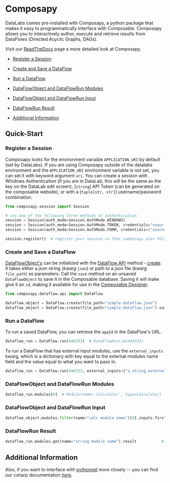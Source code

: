 <!-- #region -->
# Composapy

DataLabs comes pre-installed with Composapy, a python package that makes it easy to
programmatically interface with Composable. Composapy allows you to interactively author, execute
and retrieve results from DataFlows (Directed Acyclic Graphs, DAGs).

Visit our [ReadTheDocs](https://composapy.readthedocs.io/html/) page a more detailed look at
Composapy.


- [Register a Session](#register-a-session)
- [Create and Save a DataFlow](#create-and-save-a-dataflow)
- [Run a DataFlow](#run-a-dataflow)
- [DataFlowObject and DataFlowRun Modules](#dataflowobject-and-dataflowrun-modules)
- [DataFlowObject and DataFlowRun Input](#dataflowobject-and-dataflowrun-input)
- [DataFlowRun Result](#dataflowrun-result)


- [Additional Information](#additional-information)

## Quick-Start

### Register a Session

Composapy looks for the environment variable `APPLICATION_URI` by default (set by DataLabs). If you are using Composapy outside of the datalabs environment and the `APPLICATION_URI`
environment variable is not set, you can set it with keyword argument `uri`. You can create a session with Windows Authentication (if you are in DataLab, this will be the same as the 
key on the DataLab edit screen), [`string`] API Token (can be generated on the composable website), or with a [`tuple[str, str]`] username/password combination.
<!-- #endregion -->

```python pycharm={"name": "#%%\n"}
from composapy.session import Session

# use one of the following three methods of authentication
session = Session(auth_mode=Session.AuthMode.WINDOWS)                                                                           # Windows Auth
session = Session(auth_mode=Session.AuthMode.TOKEN, credentials="<your-api-token-here>", uri="http://localhost/CompAnalytics/") # Token
session = Session(auth_mode=Session.AuthMode.FORM, credentials=("username", "password"))                                        # Form

session.register()  # register your session so that composapy uses this
```

### Create and Save a DataFlow

[DataFlowObject's](#dataflowobject) can be initialized with the [DataFlow API](#dataflow) method - [create](#create). It takes either a json string (_kwarg_ `json`) or path to a json file (_kwarg_ `file_path`) as parameters. Call the `save` method on an unsaved `DataFlowObject` to save it in the Composable database. Saving it will make give it an `id`, making it available for use in the [Composable Designer](https://github.com/ComposableAnalytics/Docs/blob/master/docs/DataFlows/02.Composable-Designer.md).

```python pycharm={"name": "#%%\n"}
from composapy.dataflow.api import DataFlow

dataflow_object = DataFlow.create(file_path="simple-dataflow.json")         # DataFlowObject(id=None)
dataflow_object = DataFlow.create(file_path="simple-dataflow.json").save()  # DataFlowObject(id=123456)
```

### Run a DataFlow

To run a saved DataFlow, you can retrieve the `appId` in the DataFlow's URL.

```python pycharm={"name": "#%%\n"}
dataflow_run = DataFlow.run(444333)  # DataFlowRun(id=444333)
```

To run a DataFlow that has external input modules, use the `external_inputs` kwarg, which is a dictionary with key equal to the external modules name field and the value equal to what you want to pass in.

```python pycharm={"name": "#%%\n"}
dataflow_run = DataFlow.run(444333, external_inputs={"a_string_external_input": "foo string"})   # DataFlowRun(id=444333)
```

### DataFlowObject and DataFlowRun Modules

```python pycharm={"name": "#%%\n"}
dataflow_run.modules[0]  # Module(name='Calculator', type=Calculator)
```

### DataFlowObject and DataFlowRun Input

```python pycharm={"name": "#%%\n"}
dataflow_object.modules.filter(name="calc module name")[0].inputs.first()  # Input(name=Param1, type=Double, value=1.0)
```

### DataFlowRun Result

```python pycharm={"name": "#%%\n"}
dataflow_run.modules.get(name="string module name").result           # Result(name='foo name', type=String, value='foo value')
```

## Additional Information

Also, if you want to interface with <a href="https://github.com/pythonnet/pythonnet" target="_blank">pythonnet</a> more closely -- you can find our csharp documentation <a href="https://dev.composable.ai/api/CompAnalytics.Contracts.html" target="_blank">here</a>.
